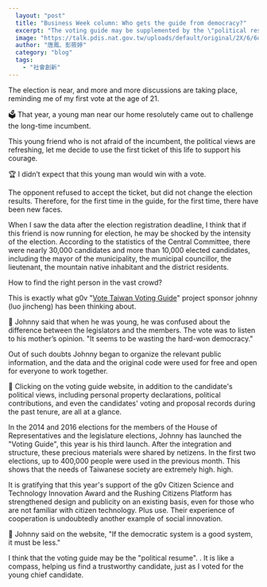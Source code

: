 ```yaml
---
  layout: "post"
  title: "Business Week column: Who gets the guide from democracy?"
  excerpt: "The voting guide may be supplemented by the \"political resume\". It is like a compass, helping us find a trustworthy candidate, just as I voted for the young chief candidate."
  image: "https://talk.pdis.nat.gov.tw/uploads/default/original/2X/6/6da4e52684f8769ebca1b18ddfe725b918a9dd4c.jpg"
  author: "唐鳳、彭筱婷"
  category: "blog"
  tags: 
    - "社會創新"
---
```



The election is near, and more and more discussions are taking place, reminding me of my first vote at the age of 21. 

🗳 That year, a young man near our home resolutely came out to challenge the long-time incumbent. 

 This young friend who is not afraid of the incumbent, the political views are refreshing, let me decide to use the first ticket of this life to support his courage. 

🏆 I didn’t expect that this young man would win with a vote. 

The opponent refused to accept the ticket, but did not change the election results. Therefore, for the first time in the guide, for the first time, there have been new faces. 

 When I saw the data after the election registration deadline, I think that if this friend is now running for election, he may be shocked by the intensity of the election. According to the statistics of the Central Committee, there were nearly 30,000 candidates and more than 10,000 elected candidates, including the mayor of the municipality, the municipal councillor, the lieutenant, the mountain native inhabitant and the district residents. 

 How to find the right person in the vast crowd? 

This is exactly what g0v "[Vote Taiwan Voting Guide](https://councils.g0v.tw/)" project sponsor johnny (luo jincheng) has been thinking about. 

🎲 Johnny said that when he was young, he was confused about the difference between the legislators and the members. The vote was to listen to his mother’s opinion. "It seems to be wasting the hard-won democracy." 

 Out of such doubts Johnny began to organize the relevant public information, and the data and the original code were used for free and open for everyone to work together. 

🔢 Clicking on the voting guide website, in addition to the candidate's political views, including personal property declarations, political contributions, and even the candidates' voting and proposal records during the past tenure, are all at a glance. 

In the 2014 and 2016 elections for the members of the House of Representatives and the legislature elections, Johnny has launched the "Voting Guide", this year is his third launch. After the integration and structure, these precious materials were shared by netizens. In the first two elections, up to 400,000 people were used in the previous month. This shows that the needs of Taiwanese society are extremely high. high. 

It is gratifying that this year's support of the g0v Citizen Science and Technology Innovation Award and the Rushing Citizens Platform has strengthened design and publicity on an existing basis, even for those who are not familiar with citizen technology. Plus use. Their experience of cooperation is undoubtedly another example of social innovation. 

🙋 Johnny said on the website, "If the democratic system is a good system, it must be less."

I think that the voting guide may be the "political resume". . It is like a compass, helping us find a trustworthy candidate, just as I voted for the young chief candidate. 
